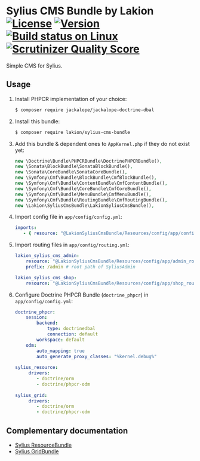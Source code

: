 # Sylius CMS Bundle by Lakion [![License](https://img.shields.io/packagist/l/lakion/sylius-cms-bundle.svg)](https://packagist.org/packages/lakion/sylius-cms-bundle) [![Version](https://img.shields.io/packagist/v/lakion/sylius-cms-bundle.svg)](https://packagist.org/packages/lakion/sylius-cms-bundle) [![Build status on Linux](https://img.shields.io/travis/Lakion/SyliusCmsBundle/master.svg)](http://travis-ci.org/Lakion/SyliusCmsBundle) [![Scrutinizer Quality Score](https://img.shields.io/scrutinizer/g/Lakion/SyliusCmsBundle.svg)](https://scrutinizer-ci.com/g/Lakion/SyliusCmsBundle/)

Simple CMS for Sylius.

## Usage

1. Install PHPCR implementation of your choice:
 
    ```bash
    $ composer require jackalope/jackalope-doctrine-dbal
    ```

2. Install this bundle:

    ```bash
    $ composer require lakion/sylius-cms-bundle
    ```
    
3. Add this bundle & dependent ones to `AppKernel.php` if they do not exist yet:

    ```php
    new \Doctrine\Bundle\PHPCRBundle\DoctrinePHPCRBundle(),
    new \Sonata\BlockBundle\SonataBlockBundle(),
    new \Sonata\CoreBundle\SonataCoreBundle(),
    new \Symfony\Cmf\Bundle\BlockBundle\CmfBlockBundle(),
    new \Symfony\Cmf\Bundle\ContentBundle\CmfContentBundle(),
    new \Symfony\Cmf\Bundle\CoreBundle\CmfCoreBundle(),
    new \Symfony\Cmf\Bundle\MenuBundle\CmfMenuBundle(),
    new \Symfony\Cmf\Bundle\RoutingBundle\CmfRoutingBundle(),
    new \Lakion\SyliusCmsBundle\LakionSyliusCmsBundle(),
    ```

4. Import config file in `app/config/config.yml`:

    ```yaml
    imports:
       - { resource: "@LakionSyliusCmsBundle/Resources/config/app/config.yml" }
    ```

5. Import routing files in `app/config/routing.yml`:

    ```yaml
    lakion_sylius_cms_admin:
        resource: "@LakionSyliusCmsBundle/Resources/config/app/admin_routing.yml"
        prefix: /admin # root path of SyliusAdmin
    
    lakion_sylius_cms_shop:
        resource: "@LakionSyliusCmsBundle/Resources/config/app/shop_routing.yml"
    ```

6. Configure Doctrine PHPCR Bundle (`doctrine_phpcr`) in `app/config/config.yml`:

    ```yaml
    doctrine_phpcr:
        session:
            backend:
                type: doctrinedbal
                connection: default
            workspace: default
        odm:
            auto_mapping: true
            auto_generate_proxy_classes: "%kernel.debug%"
            
    sylius_resource:
         drivers:
            - doctrine/orm
            - doctrine/phpcr-odm
        
    sylius_grid:
         drivers:
            - doctrine/orm
            - doctrine/phpcr-odm         
    ```

## Complementary documentation

- [Sylius ResourceBundle](http://docs.sylius.org/en/latest/bundles/SyliusResourceBundle/)
- [Sylius GridBundle](http://docs.sylius.org/en/latest/bundles/SyliusGridBundle/)
